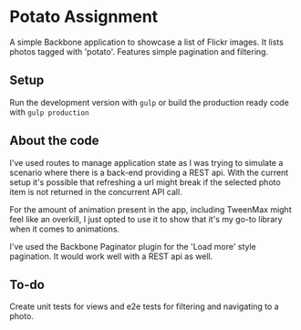 

Potato Assignment
============

A simple Backbone application to showcase a list of Flickr images.
It lists photos tagged with 'potato'. Features simple pagination and filtering.

## Setup

Run the development version with `gulp` or build the production ready code with `gulp production`

## About the code

I've used routes to manage application state as I was trying to simulate a scenario where there is a back-end providing a REST api. With the current setup it's possible that refreshing a url might break if the selected photo item is not returned in the concurrent API call.

For the amount of animation present in the app, including TweenMax might feel like an overkill, I just opted to use it to show that it's my go-to library when it comes to animations.

I've used the Backbone Paginator plugin for the 'Load more' style pagination. It would work well with a REST api as well.


## To-do

Create unit tests for views and e2e tests for filtering and navigating to a photo.

